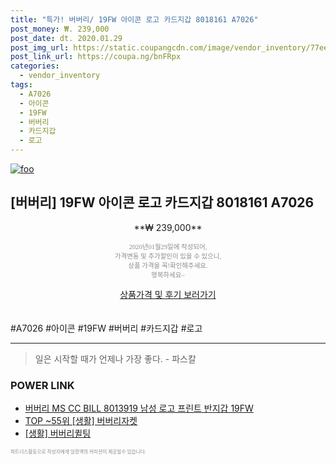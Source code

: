 ```yaml
--- 
title: "특가! 버버리/ 19FW 아이콘 로고 카드지갑 8018161 A7026" 
post_money: ₩. 239,000 
post_date: dt. 2020.01.29 
post_img_url: https://static.coupangcdn.com/image/vendor_inventory/77ee/8fa8db1fb132e6f38d78021b7e6fdbc7263130aa9e7402b25dfe689c4236.jpg 
post_link_url: https://coupa.ng/bnFRpx 
categories: 
  - vendor_inventory 
tags: 
  - A7026 
  - 아이콘 
  - 19FW 
  - 버버리 
  - 카드지갑 
  - 로고 
--- 
```

[![foo](https://static.coupangcdn.com/image/vendor_inventory/77ee/8fa8db1fb132e6f38d78021b7e6fdbc7263130aa9e7402b25dfe689c4236.jpg)](https://coupa.ng/bnFRpx) 

## [버버리] 19FW 아이콘 로고 카드지갑 8018161 A7026 
<p style="text-align: center;">**₩ 239,000**</p> 
<p style="text-align: center;"><span style="color: #898c8f; font-family: Georgia,Times,serif; font-size: 0.75em;">2020년01월29일에 작성되어, <br>가격변동 및 추가할인이 있을 수 있으니,<br> 상품 가격을 꼭!확인해주세요.<br>행복하세요~</span> 
</p>	 
<div markdown="0" style="text-align: center;"><a href="https://coupa.ng/bnFRpx" class="btn btn--success">상품가격 및 후기 보러가기</a></div> 
<br><br> 
  #A7026 #아이콘 #19FW #버버리 #카드지갑 #로고 
<hr> 

> 일은 시작할 때가 언제나 가장 좋다. - 파스칼 


### POWER LINK

* <a href="https://blog.naver.com/santokki14/221785896133" target="_blank">버버리 MS CC BILL 8013919 남성 로고 프린트 반지갑 19FW</a>
* <a href="https://blog.naver.com/fasyy4321/221777247514" target="_blank"> TOP ~55위 [생활] 버버리자켓</a>
* <a href="https://blog.naver.com/sakai111/221783072301" target="_blank"> [생활] 버버리퀼팅 </a>

<span style="color: #898c8f; font-family: Georgia,Times,serif; font-size: 0.55em;">파트너스활동으로 작성자에게 일정액의 커미션이 제공될수 있습니다.</span> 
